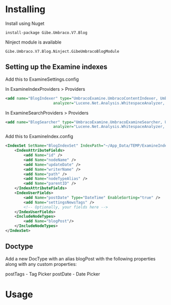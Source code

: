 # Installing

Install using Nuget

``` install-package Gibe.Umbraco.V7.Blog ```

Ninject module is available

``` Gibe.Umbraco.V7.Blog.Ninject.GibeUmbracoBlogModule ```

## Setting up the Examine indexes

Add this to ExamineSettings.config 

In ExamineIndexProviders > Providers
```xml
<add name="BlogIndexer" type="UmbracoExamine.UmbracoContentIndexer, UmbracoExamine"
					 analyzer="Lucene.Net.Analysis.WhitespaceAnalyzer, Lucene.Net" />
```

In ExamineSearchProviders > Providers
```xml
<add name="BlogSearcher" type="UmbracoExamine.UmbracoExamineSearcher, UmbracoExamine"
					 analyzer="Lucene.Net.Analysis.WhitespaceAnalyzer, Lucene.Net" />
```

Add this to ExamineIndex.config

```xml 
<IndexSet SetName="BlogIndexSet" IndexPath="~/App_Data/TEMP/ExamineIndexes/{machinename}/Blog/">
	<IndexAttributeFields>
		<add Name="id" />
		<add Name="nodeName" />
		<add Name="updateDate" />
		<add Name="writerName" />
		<add Name="path" />
		<add Name="nodeTypeAlias" />
		<add Name="parentID" />
	</IndexAttributeFields>
	<IndexUserFields>
		<add Name="postDate" Type="DateTime" EnableSorting="true" />
		<add Name="settingsNewsTags" />
		<!-- Optionally, your fields here -->
	</IndexUserFields>
	<IncludeNodeTypes>
		<add Name="blogPost"/>
	</IncludeNodeTypes>
</IndexSet>

```
## Doctype

Add a new DocType with an alias blogPost with the following properties along with any custom properties:

postTags - Tag Picker
postDate - Date Picker

# Usage


